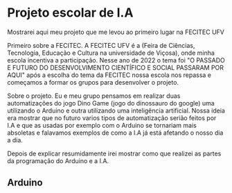 # Projeto escolar de I.A
Mostrarei aqui meu projeto que me levou ao primeiro lugar na FECITEC UFV

Primeiro sobre a FECITEC. A FECITEC UFV é a (Feira de Ciências, Tecnologia, Educação e Cultura na universidade de Viçosa), onde minha 
escola incentiva a participação. Nesse ano de 2022 o tema foi "O PASSADO E FUTURO DO DESENVOLVIMENTO CIENTÍFICO E SOCIAL PASSARAM POR AQUI"
após a escolha do tema da FECITEC nossa escola nos repassa e começamos a formar os grupos para desenvolver o projeto.

Sobre o projeto. Eu e meu grupo pensamos em realizar duas automatizações do jogo Dino Game (jogo do dinossauro do google) uma utilizando o
Arduino e outra utilizando uma inteligência artificial. Nossa ideia era mostrar que no futuro varios tipos de automatização serião feitos
por I.A e que as usadas por exemplo com o Arduino se tornariam mais absoletas e falavamos exemplos de como a I.A já está afetando o nosso
dia a dia.

Depois de explicar resumidamente irei mostrar como que realizei as partes da programação do Arduino e a I.A.

<h2> Arduino </h2>
